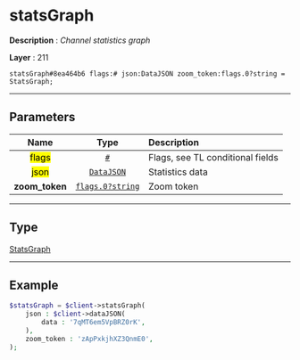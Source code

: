 # statsGraph

**Description** : *Channel statistics graph*

**Layer** : 211

```tl
statsGraph#8ea464b6 flags:# json:DataJSON zoom_token:flags.0?string = StatsGraph;
```

---

## Parameters

| Name | Type | Description |
| :---: | :---: | :--- |
| <mark>flags</mark> | [`#`](type/#) | Flags, see TL conditional fields |
| <mark>json</mark> | [`DataJSON`](type/DataJSON) | Statistics data |
| **zoom_token** | [`flags.0?string`](type/string) | Zoom token |

---

## Type

[StatsGraph](type/StatsGraph)

---

## Example

```php
$statsGraph = $client->statsGraph(
	json : $client->dataJSON(
		data : '7qMT6em5VpBRZ0rK',
	),
	zoom_token : 'zApPxkjhXZ3QnmE0',
);
```